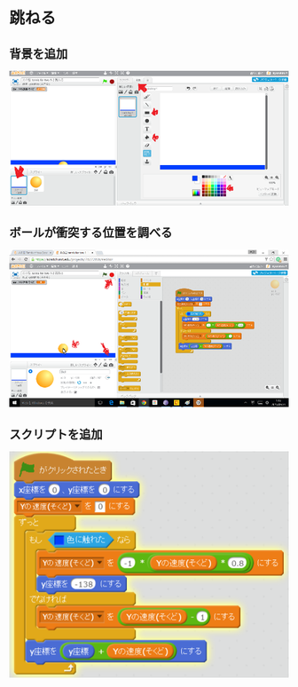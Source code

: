 # 跳ねる

## 背景を追加
![](bouncing_001a.png)

## ボールが衝突する位置を調べる
![](bouncing_002a.png)

## スクリプトを追加
![](bouncing_script.png)